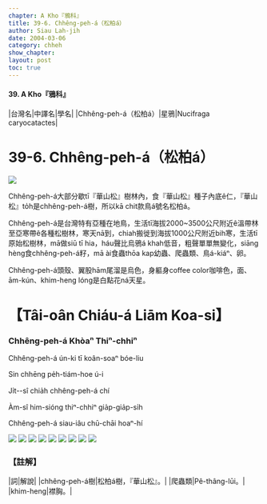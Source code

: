 ```yaml
---
chapter: A Kho『鴉科』
title: 39-6. Chhêng-peh-á（松柏á）
author: Siau Lah-jih
date: 2004-03-06    
category: chheh
show_chapter: 
layout: post
toc: true
---
```


#### 39. A Kho『鴉科』


|台灣名|中譯名|學名|
|Chhêng-peh-á（松柏á）|星鴉|Nucifraga caryocatactes|


# 39-6. Chhêng-peh-á（松柏á）

![](../too5/39/39-6-9.Chhêng-peh-á.jpg)


Chhêng-peh-á大部分歇tī『華山松』樹林內，食『華山松』種子內底ê仁，『華山松』to̍h是chhêng-peh-á樹，所以kā chit款鳥á號名松柏á。

Chhêng-peh-á是台灣特有亞種在地鳥，生活tī海拔2000~3500公尺附近ê溫帶林至亞寒帶ê各種松樹林，寒天nā到，chiah搬徙到海拔1000公尺附近bih寒，生活tī原始松樹林，mā做siū tī hia，háu聲比烏鴉á khah低音，粗聲單單無變化，siāng hèng食chhêng-peh-á籽，mā ài食蟲thōa kap幼蟲、爬蟲類、鳥á-kiáⁿ、卵。

Chhêng-peh-á頭殼、翼股hām尾溜是烏色，身軀身coffee color咖啡色，面、ām-kún、khim-heng lóng是白點花ná天星。



# 【Tâi-oân Chiáu-á Liām Koa-si】

### **Chhêng-peh-á Khòaⁿ Thiⁿ-chhiⁿ**


Chhêng-peh-á ún-ki tī koân-soaⁿ bóe-liu

Sin chhēng pe̍h-tiám-hoe ú-i

Ji̍t--sî chia̍h chhêng-peh-á chí

Àm-sî him-sióng thiⁿ-chhiⁿ gia̍p-gia̍p-si̍h

Chhêng-peh-á siau-iâu chū-chāi hoaⁿ-hí


![](../too5/39/39-6-7.Chhêng-peh-á.jpg)
![](../too5/39/39-6-6.Chhêng-peh-á.jpg)
![](../too5/39/39-6-8.Chhêng-peh-á.jpg)
![](../too5/39/39-6-10.Chhêng-peh-á.jpg)
![](../too5/39/39-6-1.Chhêng-peh-á.jpg)
![](../too5/39/39-6-2.Chhêng-peh-á.jpg)
![](../too5/39/39-6-3.Chhêng-peh-á.jpg)
![](../too5/39/39-6-4.Chhêng-peh-á.jpg)
![](../too5/39/39-6-5.Chhêng-peh-á.jpg)



### 【註解】

|詞|解說|
|chhêng-peh-á樹|松柏á樹，『華山松』。|
|爬蟲類|Pê-thâng-lūi。|
|khim-heng|襟胸。|



